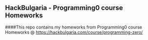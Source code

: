 ## HackBulgaria - Programming0 course Homeworks
####This repo contains my homeworks from Programming0 course Homeworks @ https://hackbulgaria.com/course/programming-zero/
